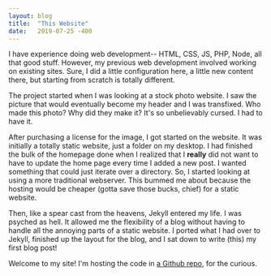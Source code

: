 ```yaml
---
layout: blog
title:  "This Website"
date:   2019-07-25 -400
---
```


I have experience doing web development-- HTML, CSS, JS, PHP, Node, all that good stuff. However, my previous web development involved working on existing sites. Sure, I did a little configuration here, a little new content there, but starting from scratch is totally different.

The project started when I was looking at a stock photo website. I saw the picture that would eventually become my header and I was transfixed. Who made this photo? Why did they make it? It's so unbelievably cursed. I had to have it.

After purchasing a license for the image, I got started on the website. It was initially a totally static website, just a folder on my desktop. I had finished the bulk of the homepage done when I realized that I **really** did not want to have to update the home page every time I added a new post. I wanted something that could just iterate over a directory. So, I started looking at using a more traditional webserver. This bummed me about because the hosting would be cheaper (gotta save those bucks, chief) for a static website.

Then, like a spear cast from the heavens, Jekyll entered my life. I was psyched as hell. It allowed me the flexibility of a blog without having to handle all the annoying parts of a static website. I ported what I had over to Jekyll, finished up the layout for the blog, and I sat down to write (this) my first blog post!

Welcome to my site! I'm hosting the code in <a href="https://github.com/evanmrsampson/website">a Github repo</a>, for the curious.